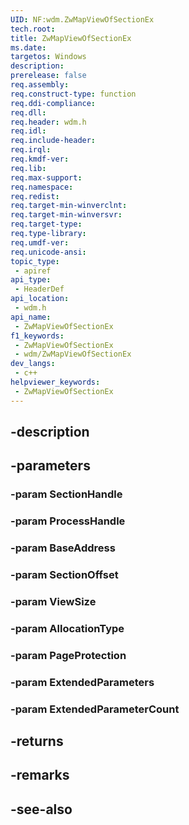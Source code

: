 ```yaml
---
UID: NF:wdm.ZwMapViewOfSectionEx
tech.root: 
title: ZwMapViewOfSectionEx
ms.date: 
targetos: Windows
description: 
prerelease: false
req.assembly: 
req.construct-type: function
req.ddi-compliance: 
req.dll: 
req.header: wdm.h
req.idl: 
req.include-header: 
req.irql: 
req.kmdf-ver: 
req.lib: 
req.max-support: 
req.namespace: 
req.redist: 
req.target-min-winverclnt: 
req.target-min-winversvr: 
req.target-type: 
req.type-library: 
req.umdf-ver: 
req.unicode-ansi: 
topic_type:
 - apiref
api_type:
 - HeaderDef
api_location:
 - wdm.h
api_name:
 - ZwMapViewOfSectionEx
f1_keywords:
 - ZwMapViewOfSectionEx
 - wdm/ZwMapViewOfSectionEx
dev_langs:
 - c++
helpviewer_keywords:
 - ZwMapViewOfSectionEx
---
```


## -description

## -parameters

### -param SectionHandle

### -param ProcessHandle

### -param BaseAddress

### -param SectionOffset

### -param ViewSize

### -param AllocationType

### -param PageProtection

### -param ExtendedParameters

### -param ExtendedParameterCount

## -returns

## -remarks

## -see-also

